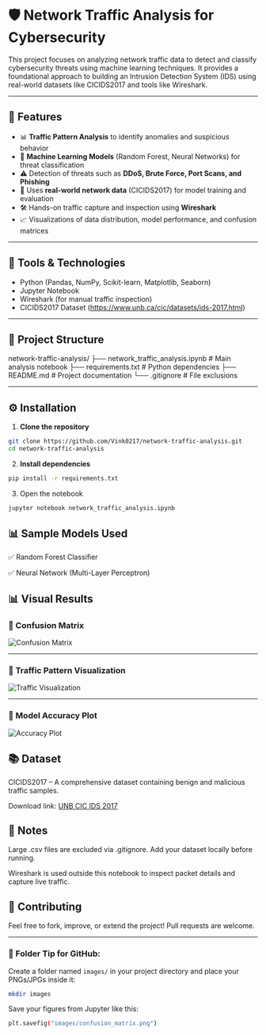 # 🛡️ Network Traffic Analysis for Cybersecurity

This project focuses on analyzing network traffic data to detect and classify cybersecurity threats using machine learning techniques. It provides a foundational approach to building an Intrusion Detection System (IDS) using real-world datasets like CICIDS2017 and tools like Wireshark.

---

## 🚀 Features

- 📊 **Traffic Pattern Analysis** to identify anomalies and suspicious behavior
- 🤖 **Machine Learning Models** (Random Forest, Neural Networks) for threat classification
- ⚠️ Detection of threats such as **DDoS, Brute Force, Port Scans, and Phishing**
- 🧪 Uses **real-world network data** (CICIDS2017) for model training and evaluation
- 🛠️ Hands-on traffic capture and inspection using **Wireshark**
- 📈 Visualizations of data distribution, model performance, and confusion matrices

---

## 🧰 Tools & Technologies

- Python (Pandas, NumPy, Scikit-learn, Matplotlib, Seaborn)
- Jupyter Notebook
- Wireshark (for manual traffic inspection)
- CICIDS2017 Dataset (https://www.unb.ca/cic/datasets/ids-2017.html)

---

## 📁 Project Structure

network-traffic-analysis/
├── network_traffic_analysis.ipynb # Main analysis notebook
├── requirements.txt # Python dependencies
├── README.md # Project documentation
└── .gitignore # File exclusions


---

## ⚙️ Installation

1. **Clone the repository**

```bash
git clone https://github.com/Vink0217/network-traffic-analysis.git
cd network-traffic-analysis
```

2. **Install dependencies**
```bash
pip install -r requirements.txt
```

3. Open the notebook
```bash
jupyter notebook network_traffic_analysis.ipynb
```

## 📊 Sample Models Used

  ✅ Random Forest Classifier

  ✅ Neural Network (Multi-Layer Perceptron)

## 📊 Visual Results
### 🔹 Confusion Matrix

![Confusion Matrix](images/confusion_matrix.png)

---

### 🔹 Traffic Pattern Visualization

![Traffic Visualization](images/traffic_visualization.png)

---

### 🔹 Model Accuracy Plot

![Accuracy Plot](images/accuracy_plot.png)

## 📚 Dataset

CICIDS2017 – A comprehensive dataset containing benign and malicious traffic samples.

Download link: [UNB CIC IDS 2017](https://www.unb.ca/cic/datasets/ids-2017.html)

## 📌 Notes

Large .csv files are excluded via .gitignore. Add your dataset locally before running.

Wireshark is used outside this notebook to inspect packet details and capture live traffic.

## 🤝 Contributing

Feel free to fork, improve, or extend the project! Pull requests are welcome.

---

### 📁 Folder Tip for GitHub:

Create a folder named `images/` in your project directory and place your PNGs/JPGs inside it:

```bash
mkdir images
```
Save your figures from Jupyter like this:
```bash
plt.savefig("images/confusion_matrix.png")
```



